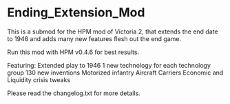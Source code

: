 # Ending_Extension_Mod
This is a submod for the HPM mod of Victoria 2, that extends the end date to 1946 and adds many new features flesh out the end game. 

Run this mod with HPM v0.4.6 for best results.

Featuring:
Extended play to 1946
1 new technology for each technology group
130 new inventions
Motorized infantry
Aircraft Carriers
Economic and Liquidity crisis tweaks

Please read the changelog.txt for more details.
